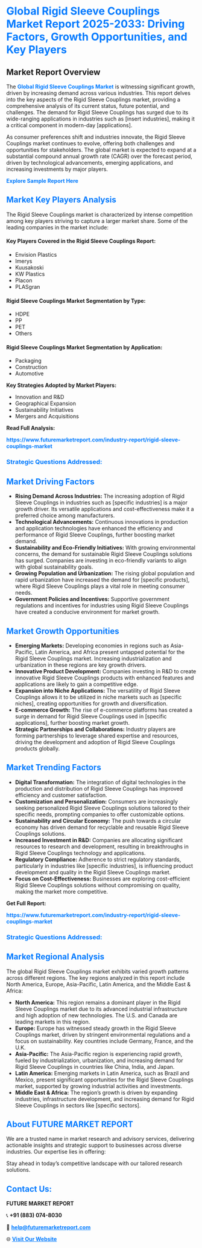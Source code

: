 <h1 style="color: #007BFF;">Global Rigid Sleeve Couplings Market Report 2025-2033: Driving Factors, Growth Opportunities, and Key Players</h1>

<section id="overview">
<h2>Market Report Overview</h2>
<p>The <a href="https://www.futuremarketreport.com/industry-report/rigid-sleeve-couplings-market" style="color: #007BFF; text-decoration: none;"><strong>Global Rigid Sleeve Couplings Market</strong></a> is witnessing significant growth, driven by increasing demand across various industries. This report delves into the key aspects of the Rigid Sleeve Couplings market, providing a comprehensive analysis of its current status, future potential, and challenges. The demand for Rigid Sleeve Couplings has surged due to its wide-ranging applications in industries such as [insert industries], making it a critical component in modern-day [applications].</p>
<p>As consumer preferences shift and industries innovate, the Rigid Sleeve Couplings market continues to evolve, offering both challenges and opportunities for stakeholders. The global market is expected to expand at a substantial compound annual growth rate (CAGR) over the forecast period, driven by technological advancements, emerging applications, and increasing investments by major players.</p>
</section>

<section id="overview">
<p><a href="https://www.futuremarketreport.com/request-sample/reportId=32267" style="color: #007BFF; text-decoration: none;"><strong>Explore Sample Report Here</strong></a></p>
</section>

<section id="key-players">
<h2 style="color: #007BFF;">Market Key Players Analysis</h2>
<p>The Rigid Sleeve Couplings market is characterized by intense competition among key players striving to capture a larger market share. Some of the leading companies in the market include:</p>
<h4>Key Players Covered in the Rigid Sleeve Couplings Report:</h4>
<ul><li>Envision Plastics</li><li>Imerys</li><li>Kuusakoski</li><li>KW Plastics</li><li>Placon</li><li>PLASgran</li></ul>
<h4>Rigid Sleeve Couplings Market Segmentation by Type:</h4>
<ul><li>HDPE</li><li>PP</li><li>PET</li><li>Others</li></ul>

<h4>Rigid Sleeve Couplings Market Segmentation by Application:</h4>
<ul><li>Packaging</li><li>Construction</li><li>Automotive</li></ul>
<p><strong>Key Strategies Adopted by Market Players:</strong></p>
<ul>
<li>Innovation and R&D</li>
<li>Geographical Expansion</li>
<li>Sustainability Initiatives</li>
<li>Mergers and Acquisitions</li>
</ul>
</section>

<section>
<p><strong>Read Full Analysis: </strong></p><a href="https://www.futuremarketreport.com/industry-report/rigid-sleeve-couplings-market" style="color: #007BFF; text-decoration: none;"><strong>https://www.futuremarketreport.com/industry-report/rigid-sleeve-couplings-market</strong></a>
<h3 style="color: #007BFF;">Strategic Questions Addressed:</h3>
</section>

<section id="driving-factors">
<h2 style="color: #007BFF;">Market Driving Factors</h2>
<ul>
<li><strong>Rising Demand Across Industries:</strong> The increasing adoption of Rigid Sleeve Couplings in industries such as [specific industries] is a major growth driver. Its versatile applications and cost-effectiveness make it a preferred choice among manufacturers.</li>
<li><strong>Technological Advancements:</strong> Continuous innovations in production and application technologies have enhanced the efficiency and performance of Rigid Sleeve Couplings, further boosting market demand.</li>
<li><strong>Sustainability and Eco-Friendly Initiatives:</strong> With growing environmental concerns, the demand for sustainable Rigid Sleeve Couplings solutions has surged. Companies are investing in eco-friendly variants to align with global sustainability goals.</li>
<li><strong>Growing Population and Urbanization:</strong> The rising global population and rapid urbanization have increased the demand for [specific products], where Rigid Sleeve Couplings plays a vital role in meeting consumer needs.</li>
<li><strong>Government Policies and Incentives:</strong> Supportive government regulations and incentives for industries using Rigid Sleeve Couplings have created a conducive environment for market growth.</li>
</ul>
</section>

<section id="growth-opportunities">
<h2 style="color: #007BFF;">Market Growth Opportunities</h2>
<ul>
<li><strong>Emerging Markets:</strong> Developing economies in regions such as Asia-Pacific, Latin America, and Africa present untapped potential for the Rigid Sleeve Couplings market. Increasing industrialization and urbanization in these regions are key growth drivers.</li>
<li><strong>Innovative Product Development:</strong> Companies investing in R&D to create innovative Rigid Sleeve Couplings products with enhanced features and applications are likely to gain a competitive edge.</li>
<li><strong>Expansion into Niche Applications:</strong> The versatility of Rigid Sleeve Couplings allows it to be utilized in niche markets such as [specific niches], creating opportunities for growth and diversification.</li>
<li><strong>E-commerce Growth:</strong> The rise of e-commerce platforms has created a surge in demand for Rigid Sleeve Couplings used in [specific applications], further boosting market growth.</li>
<li><strong>Strategic Partnerships and Collaborations:</strong> Industry players are forming partnerships to leverage shared expertise and resources, driving the development and adoption of Rigid Sleeve Couplings products globally.</li>
</ul>
</section>

<section id="trending-factors">
<h2 style="color: #007BFF;">Market Trending Factors</h2>
<ul>
<li><strong>Digital Transformation:</strong> The integration of digital technologies in the production and distribution of Rigid Sleeve Couplings has improved efficiency and customer satisfaction.</li>
<li><strong>Customization and Personalization:</strong> Consumers are increasingly seeking personalized Rigid Sleeve Couplings solutions tailored to their specific needs, prompting companies to offer customizable options.</li>
<li><strong>Sustainability and Circular Economy:</strong> The push towards a circular economy has driven demand for recyclable and reusable Rigid Sleeve Couplings solutions.</li>
<li><strong>Increased Investment in R&D:</strong> Companies are allocating significant resources to research and development, resulting in breakthroughs in Rigid Sleeve Couplings technology and applications.</li>
<li><strong>Regulatory Compliance:</strong> Adherence to strict regulatory standards, particularly in industries like [specific industries], is influencing product development and quality in the Rigid Sleeve Couplings market.</li>
<li><strong>Focus on Cost-Effectiveness:</strong> Businesses are exploring cost-efficient Rigid Sleeve Couplings solutions without compromising on quality, making the market more competitive.</li>
</ul>
</section>

<section>
<p><strong>Get Full Report: </strong></p><a href="https://www.futuremarketreport.com/industry-report/rigid-sleeve-couplings-market" style="color: #007BFF; text-decoration: none;"><strong>https://www.futuremarketreport.com/industry-report/rigid-sleeve-couplings-market</strong></a>
<h3 style="color: #007BFF;">Strategic Questions Addressed:</h3>
</section>


<section id="regional-analysis">
<h2 style="color: #007BFF;">Market Regional Analysis</h2>
<p>The global Rigid Sleeve Couplings market exhibits varied growth patterns across different regions. The key regions analyzed in this report include North America, Europe, Asia-Pacific, Latin America, and the Middle East & Africa:</p>
<ul>
<li><strong>North America:</strong> This region remains a dominant player in the Rigid Sleeve Couplings market due to its advanced industrial infrastructure and high adoption of new technologies. The U.S. and Canada are leading markets in this region.</li>
<li><strong>Europe:</strong> Europe has witnessed steady growth in the Rigid Sleeve Couplings market, driven by stringent environmental regulations and a focus on sustainability. Key countries include Germany, France, and the U.K.</li>
<li><strong>Asia-Pacific:</strong> The Asia-Pacific region is experiencing rapid growth, fueled by industrialization, urbanization, and increasing demand for Rigid Sleeve Couplings in countries like China, India, and Japan.</li>
<li><strong>Latin America:</strong> Emerging markets in Latin America, such as Brazil and Mexico, present significant opportunities for the Rigid Sleeve Couplings market, supported by growing industrial activities and investments.</li>
<li><strong>Middle East & Africa:</strong> The region’s growth is driven by expanding industries, infrastructure development, and increasing demand for Rigid Sleeve Couplings in sectors like [specific sectors].</li>
</ul>
</section>

<footer>
<h2 style="color: #007BFF;">About FUTURE MARKET REPORT</h2>
<p>We are a trusted name in market research and advisory services, delivering actionable insights and strategic support to businesses across diverse industries. Our expertise lies in offering:</p>

<p>Stay ahead in today’s competitive landscape with our tailored research solutions.</p>

<h2 style="color: #007BFF;">Contact Us:</h2>
<p><strong>FUTURE MARKET REPORT</strong></p>
<p>📞 <strong>+91 (883) 074-8030</strong></p>
<p>📧 <strong><a href="mailto:help@futuremarketreport.com" style="color: #007BFF;">help@futuremarketreport.com</a></strong></p>
<p>🌐 <strong><a href="https://www.futuremarketreport.com/" style="color: #007BFF;">Visit Our Website</a></strong></p>
</footer>